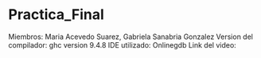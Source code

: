 # Practica_Final
Miembros: Maria Acevedo Suarez, Gabriela Sanabria Gonzalez
Version del compilador: ghc version 9.4.8
IDE utilizado: Onlinegdb
Link del video:

